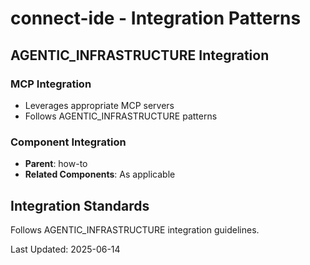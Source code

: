 # connect-ide - Integration Patterns

## AGENTIC_INFRASTRUCTURE Integration

### MCP Integration
- Leverages appropriate MCP servers
- Follows AGENTIC_INFRASTRUCTURE patterns

### Component Integration
- **Parent**: how-to
- **Related Components**: As applicable

## Integration Standards

Follows AGENTIC_INFRASTRUCTURE integration guidelines.

Last Updated: 2025-06-14
